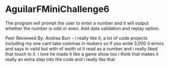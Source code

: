 # AguilarFMiniChallenge6

The program will prompt the user to enter a number and it will output
whether the number is odd or even. Add data validation and replay option.

Peer Reviewed By: Andrea Burr - i really like it, a lot of code projects including my one cant take commas in mubers so if you write 3,000 it errors and says in valid but with of woith ut it read as a number and i really liked that touch to it. i love he made it like a game show too i think that makes it really an extra step into the code and i really like that 

